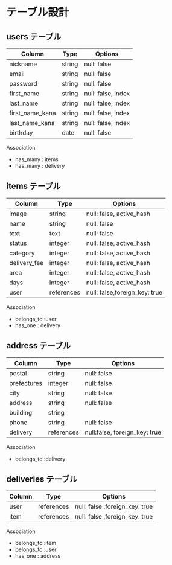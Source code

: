 # テーブル設計

## users テーブル

| Column   | Type     | Options            |
| -------- | -------- | ---------------------- |
| nickname | string   | null: false            |
| email    | string   | null: false            |
| password | string   | null: false            |
| first_name | string   | null: false, index |
| last_name | string   | null: false, index |
| first_name_kana | string   | null: false, index |	
| last_name_kana | string   | null: false, index |
| birthday | date | null: false |

Association
- has_many : items
- has_many : delivery



## items テーブル
| Column      | Type       | Options |
| ----------  | ---------- | ------- |
| image | string | null: false, active_hash |
| name | string     | null: false |
| text | text | null: false |
| status | integer | null: false, active_hash|
| category | integer | null: false, active_hash |
| delivery_fee | integer | null: false, active_hash |
| area | integer | null: false, active_hash |
| days | integer | null: false, active_hash |
| user | references | null: false,foreign_key: true|

Association
- belongs_to :user
- has_one : delivery


## address テーブル
| Column      | Type   | Options     |
| ----------- | ------ | ----------- |
| postal      | string | null: false |
| prefectures | integer | null: false|
| city        | string | null: false |
| address     | string | null: false |
| building    | string |  |
| phone       | string | null: false |
| delivery | references | null:false, foreign_key: true|

Association
- belongs_to :delivery


## deliveries テーブル
| Column      | Type   | Options     |
| ----------- | ------ | ----------- |
| user | references | null: false ,foreign_key: true |
| item | references | null: false ,foreign_key: true |

Association
- belongs_to :item
- belongs_to :user
- has_one : address